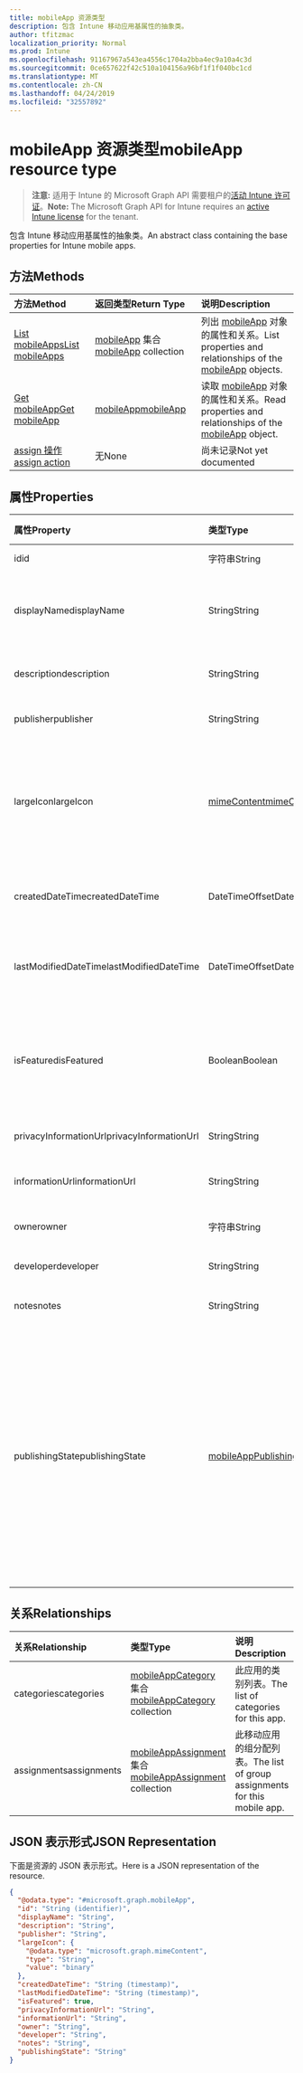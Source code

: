 ```yaml
---
title: mobileApp 资源类型
description: 包含 Intune 移动应用基属性的抽象类。
author: tfitzmac
localization_priority: Normal
ms.prod: Intune
ms.openlocfilehash: 91167967a543ea4556c1704a2bba4ec9a10a4c3d
ms.sourcegitcommit: 0ce657622f42c510a104156a96bf1f1f040bc1cd
ms.translationtype: MT
ms.contentlocale: zh-CN
ms.lasthandoff: 04/24/2019
ms.locfileid: "32557892"
---
```

# <a name="mobileapp-resource-type"></a><span data-ttu-id="6993b-103">mobileApp 资源类型</span><span class="sxs-lookup"><span data-stu-id="6993b-103">mobileApp resource type</span></span>

> <span data-ttu-id="6993b-104">**注意:** 适用于 Intune 的 Microsoft Graph API 需要租户的[活动 Intune 许可证](https://go.microsoft.com/fwlink/?linkid=839381)。</span><span class="sxs-lookup"><span data-stu-id="6993b-104">**Note:** The Microsoft Graph API for Intune requires an [active Intune license](https://go.microsoft.com/fwlink/?linkid=839381) for the tenant.</span></span>

<span data-ttu-id="6993b-105">包含 Intune 移动应用基属性的抽象类。</span><span class="sxs-lookup"><span data-stu-id="6993b-105">An abstract class containing the base properties for Intune mobile apps.</span></span>

## <a name="methods"></a><span data-ttu-id="6993b-106">方法</span><span class="sxs-lookup"><span data-stu-id="6993b-106">Methods</span></span>
|<span data-ttu-id="6993b-107">方法</span><span class="sxs-lookup"><span data-stu-id="6993b-107">Method</span></span>|<span data-ttu-id="6993b-108">返回类型</span><span class="sxs-lookup"><span data-stu-id="6993b-108">Return Type</span></span>|<span data-ttu-id="6993b-109">说明</span><span class="sxs-lookup"><span data-stu-id="6993b-109">Description</span></span>|
|:---|:---|:---|
|[<span data-ttu-id="6993b-110">List mobileApps</span><span class="sxs-lookup"><span data-stu-id="6993b-110">List mobileApps</span></span>](../api/intune-apps-mobileapp-list.md)|<span data-ttu-id="6993b-111">[mobileApp](../resources/intune-apps-mobileapp.md) 集合</span><span class="sxs-lookup"><span data-stu-id="6993b-111">[mobileApp](../resources/intune-apps-mobileapp.md) collection</span></span>|<span data-ttu-id="6993b-112">列出 [mobileApp](../resources/intune-apps-mobileapp.md) 对象的属性和关系。</span><span class="sxs-lookup"><span data-stu-id="6993b-112">List properties and relationships of the [mobileApp](../resources/intune-apps-mobileapp.md) objects.</span></span>|
|[<span data-ttu-id="6993b-113">Get mobileApp</span><span class="sxs-lookup"><span data-stu-id="6993b-113">Get mobileApp</span></span>](../api/intune-apps-mobileapp-get.md)|[<span data-ttu-id="6993b-114">mobileApp</span><span class="sxs-lookup"><span data-stu-id="6993b-114">mobileApp</span></span>](../resources/intune-apps-mobileapp.md)|<span data-ttu-id="6993b-115">读取 [mobileApp](../resources/intune-apps-mobileapp.md) 对象的属性和关系。</span><span class="sxs-lookup"><span data-stu-id="6993b-115">Read properties and relationships of the [mobileApp](../resources/intune-apps-mobileapp.md) object.</span></span>|
|[<span data-ttu-id="6993b-116">assign 操作</span><span class="sxs-lookup"><span data-stu-id="6993b-116">assign action</span></span>](../api/intune-apps-mobileapp-assign.md)|<span data-ttu-id="6993b-117">无</span><span class="sxs-lookup"><span data-stu-id="6993b-117">None</span></span>|<span data-ttu-id="6993b-118">尚未记录</span><span class="sxs-lookup"><span data-stu-id="6993b-118">Not yet documented</span></span>|

## <a name="properties"></a><span data-ttu-id="6993b-119">属性</span><span class="sxs-lookup"><span data-stu-id="6993b-119">Properties</span></span>
|<span data-ttu-id="6993b-120">属性</span><span class="sxs-lookup"><span data-stu-id="6993b-120">Property</span></span>|<span data-ttu-id="6993b-121">类型</span><span class="sxs-lookup"><span data-stu-id="6993b-121">Type</span></span>|<span data-ttu-id="6993b-122">说明</span><span class="sxs-lookup"><span data-stu-id="6993b-122">Description</span></span>|
|:---|:---|:---|
|<span data-ttu-id="6993b-123">id</span><span class="sxs-lookup"><span data-stu-id="6993b-123">id</span></span>|<span data-ttu-id="6993b-124">字符串</span><span class="sxs-lookup"><span data-stu-id="6993b-124">String</span></span>|<span data-ttu-id="6993b-125">实体的键。</span><span class="sxs-lookup"><span data-stu-id="6993b-125">Key of the entity.</span></span>|
|<span data-ttu-id="6993b-126">displayName</span><span class="sxs-lookup"><span data-stu-id="6993b-126">displayName</span></span>|<span data-ttu-id="6993b-127">String</span><span class="sxs-lookup"><span data-stu-id="6993b-127">String</span></span>|<span data-ttu-id="6993b-128">管理员提供或导入的应用标题。</span><span class="sxs-lookup"><span data-stu-id="6993b-128">The admin provided or imported title of the app.</span></span>|
|<span data-ttu-id="6993b-129">description</span><span class="sxs-lookup"><span data-stu-id="6993b-129">description</span></span>|<span data-ttu-id="6993b-130">String</span><span class="sxs-lookup"><span data-stu-id="6993b-130">String</span></span>|<span data-ttu-id="6993b-131">应用的说明。</span><span class="sxs-lookup"><span data-stu-id="6993b-131">The description of the app.</span></span>|
|<span data-ttu-id="6993b-132">publisher</span><span class="sxs-lookup"><span data-stu-id="6993b-132">publisher</span></span>|<span data-ttu-id="6993b-133">String</span><span class="sxs-lookup"><span data-stu-id="6993b-133">String</span></span>|<span data-ttu-id="6993b-134">应用的发布者。</span><span class="sxs-lookup"><span data-stu-id="6993b-134">The publisher of the app.</span></span>|
|<span data-ttu-id="6993b-135">largeIcon</span><span class="sxs-lookup"><span data-stu-id="6993b-135">largeIcon</span></span>|[<span data-ttu-id="6993b-136">mimeContent</span><span class="sxs-lookup"><span data-stu-id="6993b-136">mimeContent</span></span>](../resources/intune-shared-mimecontent.md)|<span data-ttu-id="6993b-137">要显示在应用详细信息中并用于图标上传的大图标。</span><span class="sxs-lookup"><span data-stu-id="6993b-137">The large icon, to be displayed in the app details and used for upload of the icon.</span></span>|
|<span data-ttu-id="6993b-138">createdDateTime</span><span class="sxs-lookup"><span data-stu-id="6993b-138">createdDateTime</span></span>|<span data-ttu-id="6993b-139">DateTimeOffset</span><span class="sxs-lookup"><span data-stu-id="6993b-139">DateTimeOffset</span></span>|<span data-ttu-id="6993b-140">创建应用的日期和时间。</span><span class="sxs-lookup"><span data-stu-id="6993b-140">The date and time the app was created.</span></span>|
|<span data-ttu-id="6993b-141">lastModifiedDateTime</span><span class="sxs-lookup"><span data-stu-id="6993b-141">lastModifiedDateTime</span></span>|<span data-ttu-id="6993b-142">DateTimeOffset</span><span class="sxs-lookup"><span data-stu-id="6993b-142">DateTimeOffset</span></span>|<span data-ttu-id="6993b-143">上次修改应用的日期和时间。</span><span class="sxs-lookup"><span data-stu-id="6993b-143">The date and time the app was last modified.</span></span>|
|<span data-ttu-id="6993b-144">isFeatured</span><span class="sxs-lookup"><span data-stu-id="6993b-144">isFeatured</span></span>|<span data-ttu-id="6993b-145">Boolean</span><span class="sxs-lookup"><span data-stu-id="6993b-145">Boolean</span></span>|<span data-ttu-id="6993b-146">指示应用是否被管理员标记为特色的值。</span><span class="sxs-lookup"><span data-stu-id="6993b-146">The value indicating whether the app is marked as featured by the admin.</span></span>|
|<span data-ttu-id="6993b-147">privacyInformationUrl</span><span class="sxs-lookup"><span data-stu-id="6993b-147">privacyInformationUrl</span></span>|<span data-ttu-id="6993b-148">String</span><span class="sxs-lookup"><span data-stu-id="6993b-148">String</span></span>|<span data-ttu-id="6993b-149">隐私声明 Url。</span><span class="sxs-lookup"><span data-stu-id="6993b-149">The privacy statement Url.</span></span>|
|<span data-ttu-id="6993b-150">informationUrl</span><span class="sxs-lookup"><span data-stu-id="6993b-150">informationUrl</span></span>|<span data-ttu-id="6993b-151">String</span><span class="sxs-lookup"><span data-stu-id="6993b-151">String</span></span>|<span data-ttu-id="6993b-152">详细信息 Url。</span><span class="sxs-lookup"><span data-stu-id="6993b-152">The more information Url.</span></span>|
|<span data-ttu-id="6993b-153">owner</span><span class="sxs-lookup"><span data-stu-id="6993b-153">owner</span></span>|<span data-ttu-id="6993b-154">字符串</span><span class="sxs-lookup"><span data-stu-id="6993b-154">String</span></span>|<span data-ttu-id="6993b-155">应用的所有者。</span><span class="sxs-lookup"><span data-stu-id="6993b-155">The owner of the app.</span></span>|
|<span data-ttu-id="6993b-156">developer</span><span class="sxs-lookup"><span data-stu-id="6993b-156">developer</span></span>|<span data-ttu-id="6993b-157">String</span><span class="sxs-lookup"><span data-stu-id="6993b-157">String</span></span>|<span data-ttu-id="6993b-158">应用的开发者。</span><span class="sxs-lookup"><span data-stu-id="6993b-158">The developer of the app.</span></span>|
|<span data-ttu-id="6993b-159">notes</span><span class="sxs-lookup"><span data-stu-id="6993b-159">notes</span></span>|<span data-ttu-id="6993b-160">String</span><span class="sxs-lookup"><span data-stu-id="6993b-160">String</span></span>|<span data-ttu-id="6993b-161">应用的备注。</span><span class="sxs-lookup"><span data-stu-id="6993b-161">Notes for the app.</span></span>|
|<span data-ttu-id="6993b-162">publishingState</span><span class="sxs-lookup"><span data-stu-id="6993b-162">publishingState</span></span>|[<span data-ttu-id="6993b-163">mobileAppPublishingState</span><span class="sxs-lookup"><span data-stu-id="6993b-163">mobileAppPublishingState</span></span>](../resources/intune-apps-mobileapppublishingstate.md)|<span data-ttu-id="6993b-164">应用的发布状态。</span><span class="sxs-lookup"><span data-stu-id="6993b-164">The publishing state for the app.</span></span> <span data-ttu-id="6993b-165">除非应用已发布，否则无法分配应用。</span><span class="sxs-lookup"><span data-stu-id="6993b-165">The app cannot be assigned unless the app is published.</span></span> <span data-ttu-id="6993b-166">可取值为：`notPublished`、`processing`、`published`。</span><span class="sxs-lookup"><span data-stu-id="6993b-166">Possible values are: `notPublished`, `processing`, `published`.</span></span>|

## <a name="relationships"></a><span data-ttu-id="6993b-167">关系</span><span class="sxs-lookup"><span data-stu-id="6993b-167">Relationships</span></span>
|<span data-ttu-id="6993b-168">关系</span><span class="sxs-lookup"><span data-stu-id="6993b-168">Relationship</span></span>|<span data-ttu-id="6993b-169">类型</span><span class="sxs-lookup"><span data-stu-id="6993b-169">Type</span></span>|<span data-ttu-id="6993b-170">说明</span><span class="sxs-lookup"><span data-stu-id="6993b-170">Description</span></span>|
|:---|:---|:---|
|<span data-ttu-id="6993b-171">categories</span><span class="sxs-lookup"><span data-stu-id="6993b-171">categories</span></span>|<span data-ttu-id="6993b-172">[mobileAppCategory](../resources/intune-apps-mobileappcategory.md) 集合</span><span class="sxs-lookup"><span data-stu-id="6993b-172">[mobileAppCategory](../resources/intune-apps-mobileappcategory.md) collection</span></span>|<span data-ttu-id="6993b-173">此应用的类别列表。</span><span class="sxs-lookup"><span data-stu-id="6993b-173">The list of categories for this app.</span></span>|
|<span data-ttu-id="6993b-174">assignments</span><span class="sxs-lookup"><span data-stu-id="6993b-174">assignments</span></span>|<span data-ttu-id="6993b-175">[mobileAppAssignment](../resources/intune-apps-mobileappassignment.md) 集合</span><span class="sxs-lookup"><span data-stu-id="6993b-175">[mobileAppAssignment](../resources/intune-apps-mobileappassignment.md) collection</span></span>|<span data-ttu-id="6993b-176">此移动应用的组分配列表。</span><span class="sxs-lookup"><span data-stu-id="6993b-176">The list of group assignments for this mobile app.</span></span>|

## <a name="json-representation"></a><span data-ttu-id="6993b-177">JSON 表示形式</span><span class="sxs-lookup"><span data-stu-id="6993b-177">JSON Representation</span></span>
<span data-ttu-id="6993b-178">下面是资源的 JSON 表示形式。</span><span class="sxs-lookup"><span data-stu-id="6993b-178">Here is a JSON representation of the resource.</span></span>
<!-- {
  "blockType": "resource",
  "keyProperty": "id",
  "@odata.type": "microsoft.graph.mobileApp"
}
-->
``` json
{
  "@odata.type": "#microsoft.graph.mobileApp",
  "id": "String (identifier)",
  "displayName": "String",
  "description": "String",
  "publisher": "String",
  "largeIcon": {
    "@odata.type": "microsoft.graph.mimeContent",
    "type": "String",
    "value": "binary"
  },
  "createdDateTime": "String (timestamp)",
  "lastModifiedDateTime": "String (timestamp)",
  "isFeatured": true,
  "privacyInformationUrl": "String",
  "informationUrl": "String",
  "owner": "String",
  "developer": "String",
  "notes": "String",
  "publishingState": "String"
}
```



